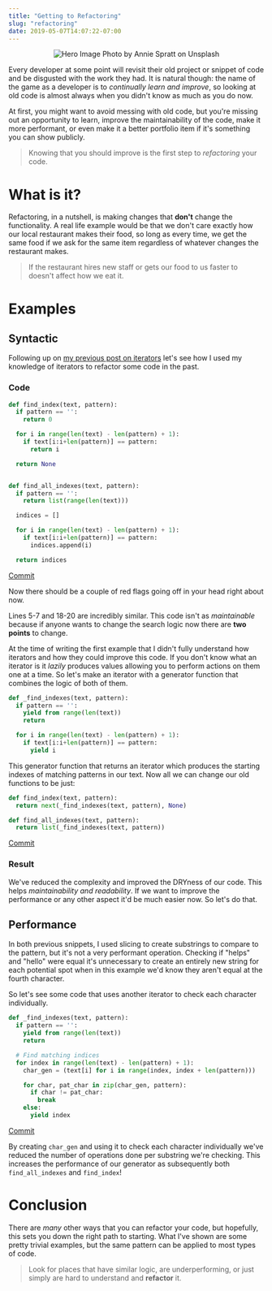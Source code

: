 ```yaml
---
title: "Getting to Refactoring"
slug: "refactoring"
date: 2019-05-07T14:07:22-07:00
---
```


<center>
  <img src="https://source.unsplash.com/vGgn0xLdy8s" alt="Hero Image">
  Photo by Annie Spratt on Unsplash
</center>

Every developer at some point will revisit their old project or snippet of code and be disgusted with the work they had. It is natural though: the name of the game as a developer is to *continually learn and improve*, so looking at old code is almost always when you didn't know as much as you do now.

At first, you might want to avoid messing with old code, but you're missing out an opportunity to learn, improve the maintainability of the code, make it more performant, or even make it a better portfolio item if it's something you can show publicly.

> Knowing that you should improve is the first step to *refactoring* your code.

# What is it?

Refactoring, in a nutshell, is making changes that **don't** change the functionality. A real life example would be that we don't care exactly how our local restaurant makes their food, so long as every time, we get the same food if we ask for the same item regardless of whatever changes the restaurant makes.

> If the restaurant hires new staff or gets our food to us faster to doesn't affect how we eat it.

# Examples

## Syntactic

Following up on [my previous post on iterators](/2019/05/03/python-iterators-and-generators/) let's see how I used my knowledge of iterators to refactor some code in the past.

### Code

```python
def find_index(text, pattern):
  if pattern == '':
    return 0

  for i in range(len(text) - len(pattern) + 1):
    if text[i:i+len(pattern)] == pattern:
      return i

  return None


def find_all_indexes(text, pattern):
  if pattern == '':
    return list(range(len(text)))

  indices = []

  for i in range(len(text) - len(pattern) + 1):
    if text[i:i+len(pattern)] == pattern:
      indices.append(i)

  return indices
```

[Commit](https://gitlab.com/dacio/cs-1.3/blob/42d317279d0e6e392785eb0fa59404a1a9a8a813/Lessons/source/strings.py)

Now there should be a couple of red flags going off in your head right about now.

Lines 5-7 and 18-20 are incredibly similar. This code isn't as *maintainable* because if anyone wants to change the search logic now there are **two points** to change.

At the time of writing the first example that I didn't fully understand how iterators and how they could improve this code. If you don't know what an iterator is it *lazily* produces values allowing you to perform actions on them one at a time. So let's make an iterator with a generator function that combines the logic of both of them.

```python
def _find_indexes(text, pattern):
  if pattern == '':
    yield from range(len(text))
    return

  for i in range(len(text) - len(pattern) + 1):
    if text[i:i+len(pattern)] == pattern:
      yield i
```

This generator function that returns an iterator which produces the starting indexes of matching patterns in our text. Now all we can change our old functions to be just:

```python
def find_index(text, pattern):
  return next(_find_indexes(text, pattern), None)

def find_all_indexes(text, pattern):
  return list(_find_indexes(text, pattern))
```

[Commit](https://gitlab.com/dacio/cs-1.3/blob/ff0cd765a3dec0973e60f682b4bd49153658f669/Lessons/source/strings.py)

### Result

We've reduced the complexity and improved the DRYness of our code. This helps *maintainability and readability*. If we want to improve the performance or any other aspect it'd be much easier now. So let's do that.

## Performance

In both previous snippets, I used slicing to create substrings to compare to the pattern, but it's not a very performant operation. Checking if "helps" and "hello" were equal it's unnecessary to create an entirely new string for each potential spot when in this example we'd know they aren't equal at the fourth character.

So let's see some code that uses another iterator to check each character individually.

```python
def _find_indexes(text, pattern):
  if pattern == '':
    yield from range(len(text))
    return

  # Find matching indices
  for index in range(len(text) - len(pattern) + 1):
    char_gen = (text[i] for i in range(index, index + len(pattern)))

    for char, pat_char in zip(char_gen, pattern):
      if char != pat_char:
        break
    else:
      yield index
```

[Commit](https://gitlab.com/dacio/cs-1.3/commit/ff0cd765a3dec0973e60f682b4bd49153658f669)

By creating `char_gen` and using it to check each character individually we've reduced the number of operations done per substring we're checking. This increases the performance of our generator as subsequently both `find_all_indexes` and `find_index`!

# Conclusion

There are *many* other ways that you can refactor your code, but hopefully, this sets you down the right path to starting. What I've shown are some pretty trivial examples, but the same pattern can be applied to most types of code.

> Look for places that have similar logic, are underperforming, or just simply are hard to understand and **refactor** it.
